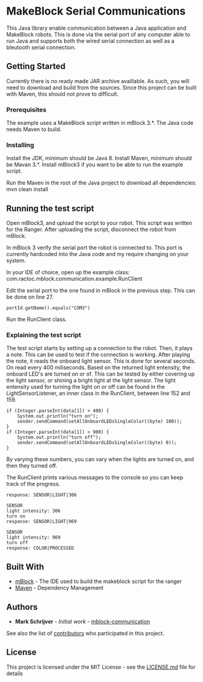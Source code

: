 # MakeBlock Serial Communications

This Java library enable communication between a Java application and MakeBlock robots. This is done via the serial port of any computer able to run Java and supports both the wired serial connection as well as a bleutooth serial connection.

## Getting Started

Currently there is no ready made JAR archive availlable. As such, you will need to download and build from the sources.
Since this project can be built with Maven, this should not prove to difficult.

### Prerequisites

The example uses a MakeBlock script written in mBlock 3.*.
The Java code needs Maven to build.

### Installing

Install the JDK, minimum should be Java 8.
Install Maven, minimum should be Mavan 3.*.
Install mBlock3 if you want to be able to run the example script.

Run the Maven in the root of the Java project to download all dependencies:
mvn clean install

## Running the test script

Open mBlock3, and upload the script to your robot. This script was written for the Ranger.
After uploading the script, disconnect the robot from mBlock.

In mBlock 3 verify the serial port the robot is connected to. This port is currently hardcoded into the Java code and my require changing on your system.

In your IDE of choice, open up the example class:
com.ractoc.mblock.communication.example.RunClient

Edit the serial port to the one found in mBlock in the previous step. This can be done on line 27.
```
portId.getName().equals("COM3")
```

Run the RunClient class.

### Explaining the test script

The test script starts by setting up a connection to the robot. Then, it plays a note. This can be used to test if the connection is working.
After playing the note, it reads the onboard light sensor. This is done for several seconds.
On read every 400 miliseconds. Based on the returned light entensity, the onboard LED's are turned on or of.
This can be tested by either covering up the light sensor, or shining a bright light at the light sensor.
The light entensity used for turning the light on or off can be found in the LightSensorListener, an inner class in the RunClient, between line 152 and 159.

```
if (Integer.parseInt(data[1]) < 400) {
    System.out.println("turn on");
    sender.sendCommand(setAllOnboardLEDsSingleColor((byte) 100));
}
if (Integer.parseInt(data[1]) > 900) {
    System.out.println("turn off");
    sender.sendCommand(setAllOnboardLEDsSingleColor((byte) 0));
}
``` 

By varying these numbers, you can vary when the lights are turned on, and then they turned off.

The RunClient prints various messages to the console so you can keep track of the progress.

```
response: SENSOR|LIGHT|306

SENSOR
light intensity: 306
turn on
response: SENSOR|LIGHT|969
  
SENSOR
light intensity: 969
turn off
response: COLOR|PROCESSED
```

## Built With

* [mBlock](http://www.dropwizard.io/1.0.2/docs/) - The IDE used to build the makeblock script for the ranger
* [Maven](https://maven.apache.org/) - Dependency Management

## Authors

* **Mark Schrijver** - *Initial work* - [mblock-communication](https://github.com/ractoc/mblock-communications)

See also the list of [contributors](https://github.com/ractoc/mblock-communications/contributors) who participated in this project.

## License

This project is licensed under the MIT License - see the [LICENSE.md](LICENSE.md) file for details

